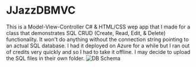 # JJazzDBMVC

This is a Model-View-Controller C# & HTML/CSS wep app that I made for a class that demonstrates SQL CRUD (Create, Read, Edit, & Delete) functionality.
It won't do anything without the connection string pointing to an actual SQL database.
I had it deployed on Azure for a while but I ran out of credits very quickly and so I had to take it offline.
I may decide to upload the SQL files in their own folder.
![DB Schema](https://github.com/user-attachments/assets/a39e20db-362e-4c68-82e1-916b8d01441c)
